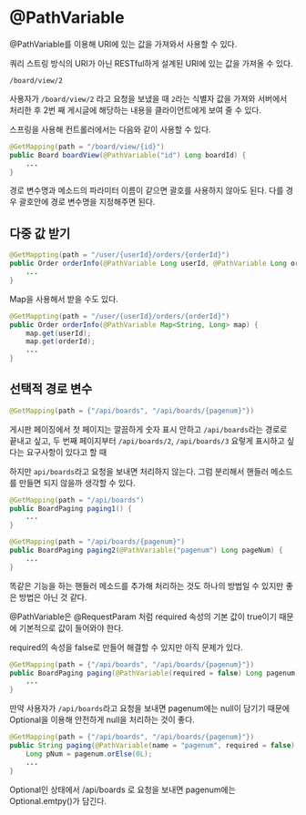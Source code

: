 # @PathVariable  

@PathVariable를 이용해 URI에 있는 값을 가져와서 사용할 수 있다.  

쿼리 스트링 방식의 URI가 아닌 RESTful하게 설계된 URI에 있는 값을 가져올 수 있다.  

```text
/board/view/2
```

사용자가 `/board/view/2` 라고 요청을 보냈을 때 `2`라는 식별자 값을 가져와 서버에서 처리한 후 2번 째 게시글에 해당하는 내용을 클라이언트에게 보여 줄 수 있다.   

스프링을 사용해 컨트롤러에서는 다음와 같이 사용할 수 있다.  

```java
@GetMapping(path = "/board/view/{id}")
public Board boardView(@PathVariable("id") Long boardId) {
    ...
}
```

경로 변수명과 메소드의 파라미터 이름이 같으면 괄호를 사용하지 않아도 된다. 다를 경우 괄호안에 경로 변수명을 지정해주면 된다.  

## 다중 값 받기

```java
@GetMappting(path = "/user/{userId}/orders/{orderId}")
public Order orderInfo(@PathVariable Long userId, @PathVariable Long orderId) {
    ...
}
```

Map을 사용해서 받을 수도 있다.  

```java
@GetMappting(path = "/user/{userId}/orders/{orderId}")
public Order orderInfo(@PathVariable Map<String, Long> map) {
    map.get(userId);
    map.get(orderId);
    ...
}
```

## 선택적 경로 변수  

```java
@GetMapping(path = {"/api/boards", "/api/boards/{pagenum}"})
```

게시판 페이징에서 첫 페이지는 깔끔하게 숫자 표시 안하고 `/api/boards`라는 경로로 끝내고 싶고, 두 번째 페이지부터 `/api/boards/2`, `/api/boards/3` 요렇게 표시하고 싶다는 요구사항이 있다고 할 때  

하지만 `api/boards`라고 요청을 보내면 처리하지 않는다. 그럼 분리해서 핸들러 메소드를 만들면 되지 않을까 생각할 수 있다.  

```java
@GetMapping(path = "/api/boards")
public BoardPaging paging1() {
    ...
}

@GetMapping(path = "/api/boards/{pagenum}")
public BoardPaging paging2(@PathVariable("pagenum") Long pageNum) {
    ...
}
```

똑같은 기능을 하는 핸들러 메소드를 추가해 처리하는 것도 하나의 방법일 수 있지만 좋은 방법은 아닌 것 같다.  

@PathVariable은 @RequestParam 처럼 required 속성의 기본 값이 true이기 때문에 기본적으로 값이 들어와야 한다.  

required의 속성을 false로 만들어 해결할 수 있지만 아직 문제가 있다.  

```java
@GetMapping(path = {"/api/boards", "/api/boards/{pagenum}"})
public BoardPaging paging(@PathVariable(required = false) Long pagenum) {
    ...
}
```

만약 사용자가 `/api/boards`라고 요청을 보내면 pagenum에는 null이 담기기 때문에 Optional을 이용해 안전하게 null을 처리하는 것이 좋다.  

```java
@GetMapping(path = {"/api/boards", "/api/boards/{pagenum}"})
public String paging(@PathVariable(name = "pagenum", required = false) Optional<Long> pagenum) {
    Long pNum = pagenum.orElse(0L);
    ...
}
```

Optional인 상태에서 /api/boards 로 요청을 보내면 pagenum에는 Optional.emtpy()가 담긴다.